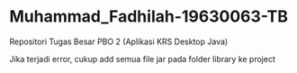 # Muhammad_Fadhilah-19630063-TB
Repositori Tugas Besar PBO 2 (Aplikasi KRS Desktop Java)

Jika terjadi error, cukup add semua file jar pada folder library ke project
